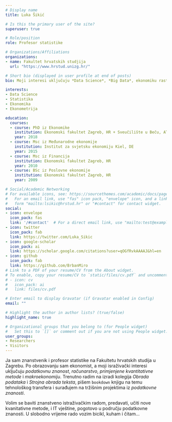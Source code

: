 ```yaml
---
# Display name
title: Luka Šikić

# Is this the primary user of the site?
superuser: true

# Role/position
role: Profesor statistike

# Organizations/Affiliations
organizations:
- name: Fakultet hrvatskih studjija
  url: "https://www.hrstud.unizg.hr/"

# Short bio (displayed in user profile at end of posts)
bio: Moji interesi uključuju *Data Science*, *Big Data*, ekonomiku rasta, ekonometriju i primjenjene kvantitativne metode.

interests:
- Data Science
- Statistika
- Ekonomika 
- Ekonometrija

education:
  courses:
  - course: PhD iz Ekonomike
    institution: Ekonomski fakultet Zagreb, HR + Sveučilište u Beču, AT
    year: 2018
  - course: Msc iz Međunarodne ekonomije
    institution: Institut za svjetsku ekonomiju Kiel, DE 
    year: 2015
  - course: Msc iz Financija
    institution: Ekonomski fakultet Zagreb, HR 
    year: 2010
  - course: BSc iz Poslovne ekonomije 
    institution: Ekonomski fakultet Zagreb, HR
    year: 2009

# Social/Academic Networking
# For available icons, see: https://sourcethemes.com/academic/docs/page-builder/#icons
#   For an email link, use "fas" icon pack, "envelope" icon, and a link in the
#   form "mailto:lsikic@hrstud.hr" or "#contact" for contact widget.
social:
- icon: envelope
  icon_pack: fas
  link: '/#contact'  # For a direct email link, use "mailto:test@example.org".
- icon: twitter
  icon_pack: fab
  link: https://twitter.com/Luka_Sikic
- icon: google-scholar
  icon_pack: ai
  link: https://scholar.google.com/citations?user=qOGfRvkAAAAJ&hl=en
- icon: github
  icon_pack: fab
  link: https://github.com/BrbanMiro
# Link to a PDF of your resume/CV from the About widget.
# To enable, copy your resume/CV to `static/files/cv.pdf` and uncomment the lines below.
# - icon: cv
#   icon_pack: ai
#   link: files/cv.pdf

# Enter email to display Gravatar (if Gravatar enabled in Config)
email: ""

# Highlight the author in author lists? (true/false)
highlight_name: true

# Organizational groups that you belong to (for People widget)
#   Set this to `[]` or comment out if you are not using People widget.
user_groups:
- Researchers
- Visitors
---
```


Ja sam znanstvenik i profesor statistike na Fakultetu hrvatskih studija u Zagrebu. Po obrazovanju sam ekonomist, a moji israživački interesi uključuju *podatkovnu znanost*, *računarstvo*, *primjenjene kvantitativne metode* i *makroekonomiju*. Trenutno radim na izradi kolegija *Obrada podataka* i *Strojna obrada teksta*, pišem `bookdown` knjigu na temu tehnološkog transfera i surađujem na tržišnim projektima iz *podatkovne znanosti*.

Volim se baviti znanstveno istraživačkim radom, predavati, učiti nove kvanitativne metode, i IT vještine, pogotovo u području podatkovne znanosti. U slobodno vrijeme rado vozim bicikl, kuham i čitam...
